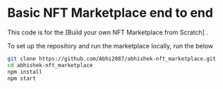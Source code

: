 # Basic NFT Marketplace end to end

This code is for the  [Build your own NFT Marketplace from Scratch] .

To set up the repository and run the marketplace locally, run the below
```bash
git clone https://github.com/Abhi2087/abhishek-nft_marketplace.git
cd abhishek-nft_marketplace
npm install
npm start
```
